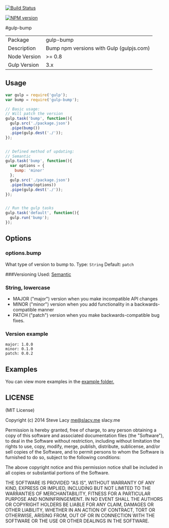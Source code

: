 [![Build Status](https://travis-ci.org/stevelacy/gulp-bump.png?branch=master)](https://travis-ci.org/stevelacy/gulp-bump)

[![NPM version](https://badge.fury.io/js/gulp-bump.png)](http://badge.fury.io/js/gulp-bump)

#gulp-bump

<table>
<tr> 
<td>Package</td><td>gulp-bump</td>
</tr>
<tr>
<td>Description</td>
<td>Bump npm versions with Gulp (gulpjs.com)</td>
</tr>
<tr>
<td>Node Version</td>
<td>>= 0.8</td>
</tr>
<tr>
<td>Gulp Version</td>
<td>3.x</td>

</tr>
</table>

## Usage


```javascript
var gulp = require('gulp');
var bump = require('gulp-bump');

// Basic usage:
// Will patch the version
gulp.task('bump', function(){
  gulp.src('./package.json')
  .pipe(bump())
  .pipe(gulp.dest('./'));
});


// Defined method of updating:
// Semantic
gulp.task('bump', function(){
  var options = {
    bump: 'minor'
  };
  gulp.src('./package.json')
  .pipe(bump(options))
  .pipe(gulp.dest('./'));
});


// Run the gulp tasks
gulp.task('default', function(){
  gulp.run('bump');
});

```

## Options
### options.bump
What type of version to bump to. 
Type: `String`
Default: `patch`

###Versioning Used: [Semantic](http://semver.org/)
### String, lowercase

  - MAJOR ("major") version when you make incompatible API changes
  - MINOR ("minor") version when you add functionality in a backwards-compatible manner
  - PATCH ("patch") version when you make backwards-compatible bug fixes.

### Version example

    major: 1.0.0
    minor: 0.1.0
    patch: 0.0.2

## Examples

You can view more examples in the [example folder.](https://github.com/stevelacy/gulp-bump/tree/master/examples)

## LICENSE

(MIT License)

Copyright (c) 2014 Steve Lacy <me@slacy.me> slacy.me

Permission is hereby granted, free of charge, to any person obtaining
a copy of this software and associated documentation files (the
"Software"), to deal in the Software without restriction, including
without limitation the rights to use, copy, modify, merge, publish,
distribute, sublicense, and/or sell copies of the Software, and to
permit persons to whom the Software is furnished to do so, subject to
the following conditions:

The above copyright notice and this permission notice shall be
included in all copies or substantial portions of the Software.

THE SOFTWARE IS PROVIDED "AS IS", WITHOUT WARRANTY OF ANY KIND,
EXPRESS OR IMPLIED, INCLUDING BUT NOT LIMITED TO THE WARRANTIES OF
MERCHANTABILITY, FITNESS FOR A PARTICULAR PURPOSE AND
NONINFRINGEMENT. IN NO EVENT SHALL THE AUTHORS OR COPYRIGHT HOLDERS BE
LIABLE FOR ANY CLAIM, DAMAGES OR OTHER LIABILITY, WHETHER IN AN ACTION
OF CONTRACT, TORT OR OTHERWISE, ARISING FROM, OUT OF OR IN CONNECTION
WITH THE SOFTWARE OR THE USE OR OTHER DEALINGS IN THE SOFTWARE.
